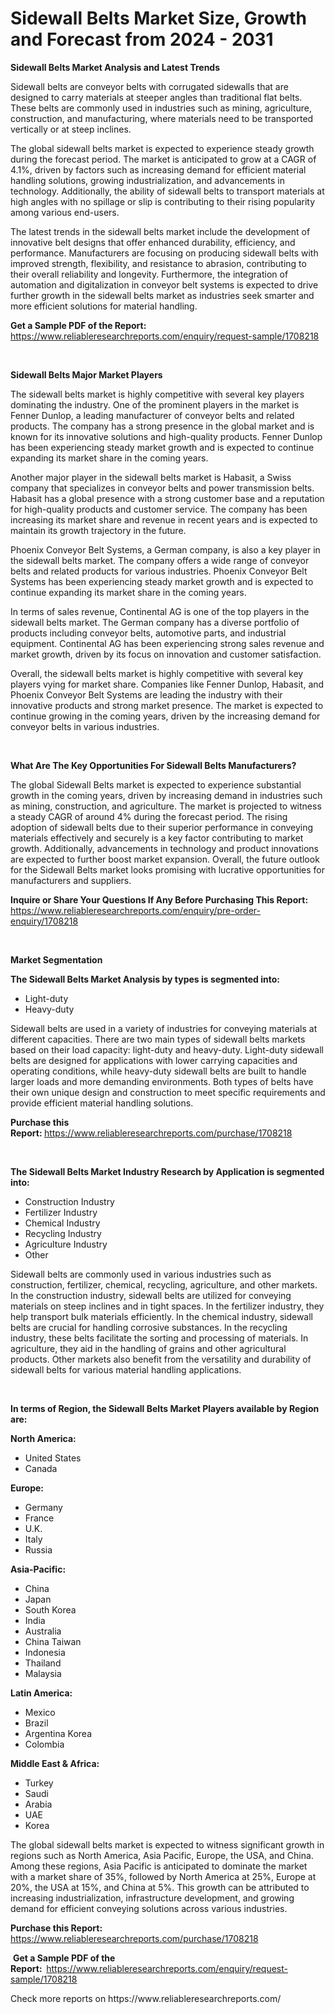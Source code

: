 <p><h1>Sidewall Belts Market Size, Growth and Forecast from 2024 - 2031</h1></p><p><strong>Sidewall Belts Market Analysis and Latest Trends</strong></p>
<p><p>Sidewall belts are conveyor belts with corrugated sidewalls that are designed to carry materials at steeper angles than traditional flat belts. These belts are commonly used in industries such as mining, agriculture, construction, and manufacturing, where materials need to be transported vertically or at steep inclines.</p><p>The global sidewall belts market is expected to experience steady growth during the forecast period. The market is anticipated to grow at a CAGR of 4.1%, driven by factors such as increasing demand for efficient material handling solutions, growing industrialization, and advancements in technology. Additionally, the ability of sidewall belts to transport materials at high angles with no spillage or slip is contributing to their rising popularity among various end-users.</p><p>The latest trends in the sidewall belts market include the development of innovative belt designs that offer enhanced durability, efficiency, and performance. Manufacturers are focusing on producing sidewall belts with improved strength, flexibility, and resistance to abrasion, contributing to their overall reliability and longevity. Furthermore, the integration of automation and digitalization in conveyor belt systems is expected to drive further growth in the sidewall belts market as industries seek smarter and more efficient solutions for material handling.</p></p>
<p><strong>Get a Sample PDF of the Report:&nbsp;</strong> <a href="https://www.reliableresearchreports.com/enquiry/request-sample/1708218">https://www.reliableresearchreports.com/enquiry/request-sample/1708218</a></p>
<p>&nbsp;</p>
<p><strong>Sidewall Belts Major Market Players</strong></p>
<p><p>The sidewall belts market is highly competitive with several key players dominating the industry. One of the prominent players in the market is Fenner Dunlop, a leading manufacturer of conveyor belts and related products. The company has a strong presence in the global market and is known for its innovative solutions and high-quality products. Fenner Dunlop has been experiencing steady market growth and is expected to continue expanding its market share in the coming years.</p><p>Another major player in the sidewall belts market is Habasit, a Swiss company that specializes in conveyor belts and power transmission belts. Habasit has a global presence with a strong customer base and a reputation for high-quality products and customer service. The company has been increasing its market share and revenue in recent years and is expected to maintain its growth trajectory in the future.</p><p>Phoenix Conveyor Belt Systems, a German company, is also a key player in the sidewall belts market. The company offers a wide range of conveyor belts and related products for various industries. Phoenix Conveyor Belt Systems has been experiencing steady market growth and is expected to continue expanding its market share in the coming years.</p><p>In terms of sales revenue, Continental AG is one of the top players in the sidewall belts market. The German company has a diverse portfolio of products including conveyor belts, automotive parts, and industrial equipment. Continental AG has been experiencing strong sales revenue and market growth, driven by its focus on innovation and customer satisfaction.</p><p>Overall, the sidewall belts market is highly competitive with several key players vying for market share. Companies like Fenner Dunlop, Habasit, and Phoenix Conveyor Belt Systems are leading the industry with their innovative products and strong market presence. The market is expected to continue growing in the coming years, driven by the increasing demand for conveyor belts in various industries.</p></p>
<p>&nbsp;</p>
<p><strong>What Are The Key Opportunities For Sidewall Belts Manufacturers?</strong></p>
<p><p>The global Sidewall Belts market is expected to experience substantial growth in the coming years, driven by increasing demand in industries such as mining, construction, and agriculture. The market is projected to witness a steady CAGR of around 4% during the forecast period. The rising adoption of sidewall belts due to their superior performance in conveying materials effectively and securely is a key factor contributing to market growth. Additionally, advancements in technology and product innovations are expected to further boost market expansion. Overall, the future outlook for the Sidewall Belts market looks promising with lucrative opportunities for manufacturers and suppliers.</p></p>
<p><strong>Inquire or Share Your Questions If Any Before Purchasing This Report:</strong> <a href="https://www.reliableresearchreports.com/enquiry/pre-order-enquiry/1708218">https://www.reliableresearchreports.com/enquiry/pre-order-enquiry/1708218</a></p>
<p>&nbsp;</p>
<p><strong>Market Segmentation</strong></p>
<p><strong>The Sidewall Belts Market Analysis by types is segmented into:</strong></p>
<p><ul><li>Light-duty</li><li>Heavy-duty</li></ul></p>
<p><p>Sidewall belts are used in a variety of industries for conveying materials at different capacities. There are two main types of sidewall belts markets based on their load capacity: light-duty and heavy-duty. Light-duty sidewall belts are designed for applications with lower carrying capacities and operating conditions, while heavy-duty sidewall belts are built to handle larger loads and more demanding environments. Both types of belts have their own unique design and construction to meet specific requirements and provide efficient material handling solutions.</p></p>
<p><strong>Purchase this Report:&nbsp;</strong><a href="https://www.reliableresearchreports.com/purchase/1708218">https://www.reliableresearchreports.com/purchase/1708218</a></p>
<p>&nbsp;</p>
<p><strong>The Sidewall Belts Market Industry Research by Application is segmented into:</strong></p>
<p><ul><li>Construction Industry</li><li>Fertilizer Industry</li><li>Chemical Industry</li><li>Recycling Industry</li><li>Agriculture Industry</li><li>Other</li></ul></p>
<p><p>Sidewall belts are commonly used in various industries such as construction, fertilizer, chemical, recycling, agriculture, and other markets. In the construction industry, sidewall belts are utilized for conveying materials on steep inclines and in tight spaces. In the fertilizer industry, they help transport bulk materials efficiently. In the chemical industry, sidewall belts are crucial for handling corrosive substances. In the recycling industry, these belts facilitate the sorting and processing of materials. In agriculture, they aid in the handling of grains and other agricultural products. Other markets also benefit from the versatility and durability of sidewall belts for various material handling applications.</p></p>
<p>&nbsp;</p>
<p><strong>In terms of Region, the Sidewall Belts Market Players available by Region are:</strong></p>
<p>
    <p> <strong> North America: </strong>
        <ul>
            <li>United States</li>
            <li>Canada</li>
        </ul>
        </p> 
    <p> <strong> Europe: </strong>
        <ul>
            <li>Germany</li>
            <li>France</li>
            <li>U.K.</li>
            <li>Italy</li>
            <li>Russia</li>
        </ul>
        </p> 
    <p> <strong> Asia-Pacific: </strong>
        <ul>
            <li>China</li>
            <li>Japan</li>
            <li>South Korea</li>
            <li>India</li>
            <li>Australia</li>
            <li>China Taiwan</li>
            <li>Indonesia</li>
            <li>Thailand</li>
            <li>Malaysia</li>
        </ul>
        </p> 
    <p> <strong> Latin America: </strong>
        <ul>
            <li>Mexico</li>
            <li>Brazil</li>
            <li>Argentina Korea</li>
            <li>Colombia</li>
        </ul>
        </p> 
    <p> <strong> Middle East & Africa: </strong>
        <ul>
            <li>Turkey</li>
            <li>Saudi</li>
            <li>Arabia</li>
            <li>UAE</li>
            <li>Korea</li>
        </ul>
    </p>
    </p>
<p><p>The global sidewall belts market is expected to witness significant growth in regions such as North America, Asia Pacific, Europe, the USA, and China. Among these regions, Asia Pacific is anticipated to dominate the market with a market share of 35%, followed by North America at 25%, Europe at 20%, the USA at 15%, and China at 5%. This growth can be attributed to increasing industrialization, infrastructure development, and growing demand for efficient conveying solutions across various industries.</p></p>
<p><strong>Purchase this Report: </strong><a href="https://www.reliableresearchreports.com/purchase/1708218">https://www.reliableresearchreports.com/purchase/1708218</a></p>
<p>&nbsp;<strong>Get a Sample PDF of the Report:&nbsp;&nbsp;</strong><a href="https://www.reliableresearchreports.com/enquiry/request-sample/1708218">https://www.reliableresearchreports.com/enquiry/request-sample/1708218</a></p>
<p><strong></strong></p>
<p>Check more reports on https://www.reliableresearchreports.com/</p>